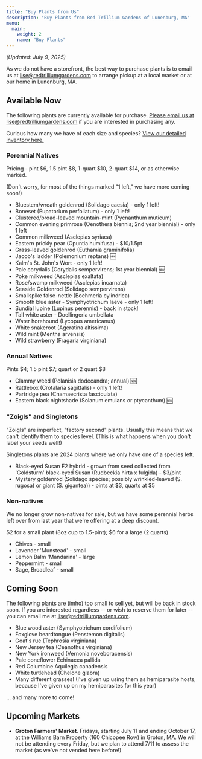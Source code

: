 ```yaml
---
title: "Buy Plants from Us"
description: "Buy Plants from Red Trillium Gardens of Lunenburg, MA"
menu:
  main:
    weight: 2
    name: "Buy Plants"
---
```


_(Updated: July 9, 2025)_

As we do not have a storefront, the best way to purchase plants is to email us at [lise@redtrilliumgardens.com](mailto:lise@redtrilliumgardens.com) to arrange pickup at a local market or at our home in Lunenburg, MA. 

## Available Now

The following plants are currently available for purchase. [Please email us at lise@redtrilliumgardens.com](mailto:lise@redtrilliumgardens.com) if you are interested in purchasing any.

Curious how many we have of each size and species? [View our detailed inventory here.](https://docs.google.com/spreadsheets/d/1FV7iCZJYFeVC55onCDUhkP_r6_sS_5j-vdgNPat4-bk/edit?usp=sharing)

### Perennial Natives

Pricing - pint $6, 1.5 pint $8, 1-quart $10, 2-quart $14, or as otherwise marked.

(Don't worry, for most of the things marked "1 left," we have more coming soon!)

- Bluestem/wreath goldenrod (Solidago caesia) - only 1 left!
- Boneset (Eupatorium perfoliatum) - only 1 left!
- Clustered/broad-leaved mountain-mint (Pycnanthum muticum)
- Common evening primrose (Oenothera biennis; 2nd year biennial) - only 1 left
- Common milkweed	(Asclepias syriaca)
- Eastern prickly pear (Opuntia humifusa) - $10/1.5pt
- Grass-leaved goldenrod (Euthamia graminifolia)
- Jacob's ladder (Polemonium reptans) 🆕
- Kalm's St. John's Wort - only 1 left!
- Pale corydalis (Corydalis sempervirens; 1st year biennial) 🆕
- Poke milkweed	(Asclepias exaltata)
- Rose/swamp milkweed (Asclepias incarnata)
- Seaside Goldenrod (Solidago sempervirens)
- Smallspike false-nettle (Boehmeria cylindrica)
- Smooth blue aster - Symphyotrichum laeve - only 1 left!
- Sundial lupine (Lupinus perennis) - back in stock!
- Tall white aster - Doellingeria umbellata
- Water horehound (Lycopus americanus)
- White snakeroot (Ageratina altissima)
- Wild mint (Mentha arvensis)
- Wild strawberry (Fragaria virginiana)

### Annual Natives

Pints $4; 1.5 pint $7; quart or 2 quart $8

- Clammy weed (Polanisia dodecandra; annual) 🆕
- Rattlebox (Crotalaria sagittalis) - only 1 left!
- Partridge pea (Chamaecrista fasciculata)
- Eastern black nightshade (Solanum emulans or ptycanthum) 🆕

### "Zoigls" and Singletons

"Zoigls" are imperfect, "factory second" plants. Usually this means that we can't identify them to species level. (This is what happens when you don't label your seeds well!)

Singletons plants are 2024 plants where we only have one of a species left.

- Black-eyed Susan F2 hybrid - grown from seed collected from 'Goldsturm' black-eyed Susan (Rudbeckia hirta x fulgida) - $3/pint
- Mystery goldenrod (Solidago species; possibly wrinkled-leaved (S. rugosa) or giant (S. gigantea)) - pints at $3, quarts at $5

### Non-natives

We no longer grow non-natives for sale, but we have some perennial herbs left over from last year that we're offering at a deep discount.

$2 for a small plant (8oz cup to 1.5-pint); $6 for a large (2 quarts)

- Chives - small
- Lavender 'Munstead' - small
- Lemon Balm 'Mandarina' - large
- Peppermint - small
- Sage, Broadleaf - small

## Coming Soon

The following plants are (imho) too small to sell yet, but will be back in stock soon. If you are interested regardless -- or wish to reserve them for later -- you can email me at lise@redtrilliumgardens.com.

- Blue wood aster (Symphyotrichum cordifolium)
- Foxglove beardtongue (Penstemon digitalis)
- Goat's rue (Tephrosia virginiana)
- New Jersey tea (Ceanothus virginiana)
- New York ironweed (Vernonia noveboracensis)
- Pale coneflower	Echinacea pallida
- Red Columbine	Aquilegia canadensis
- White turtlehead (Chelone glabra)
- Many different grasses! (I've given up using them as hemiparasite hosts, because I've given up on my hemiparasites for this year)

... and many more to come!

## Upcoming Markets

- **Groton Farmers' Market**. Fridays, starting July 11 and ending October 17, at the Williams Barn Property (160 Chicopee Row) in Groton, MA. We will not be attending every Friday, but we plan to attend 7/11 to assess the market (as we've not vended here before!)